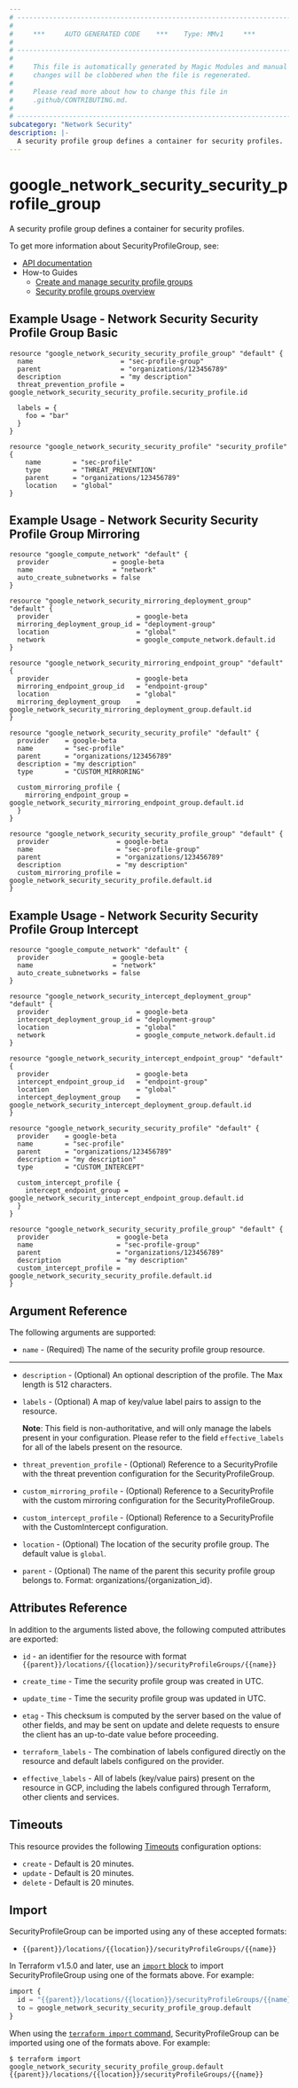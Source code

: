 ```yaml
---
# ----------------------------------------------------------------------------
#
#     ***     AUTO GENERATED CODE    ***    Type: MMv1     ***
#
# ----------------------------------------------------------------------------
#
#     This file is automatically generated by Magic Modules and manual
#     changes will be clobbered when the file is regenerated.
#
#     Please read more about how to change this file in
#     .github/CONTRIBUTING.md.
#
# ----------------------------------------------------------------------------
subcategory: "Network Security"
description: |-
  A security profile group defines a container for security profiles.
---
```


# google_network_security_security_profile_group

A security profile group defines a container for security profiles.


To get more information about SecurityProfileGroup, see:

* [API documentation](https://cloud.google.com/firewall/docs/reference/network-security/rest/v1/organizations.locations.securityProfileGroups)
* How-to Guides
    * [Create and manage security profile groups](https://cloud.google.com/firewall/docs/configure-security-profile-groups)
    * [Security profile groups overview](https://cloud.google.com/firewall/docs/about-security-profile-groups)

## Example Usage - Network Security Security Profile Group Basic


```hcl
resource "google_network_security_security_profile_group" "default" {
  name                      = "sec-profile-group"
  parent                    = "organizations/123456789"
  description               = "my description"
  threat_prevention_profile = google_network_security_security_profile.security_profile.id

  labels = {
    foo = "bar"
  }
}

resource "google_network_security_security_profile" "security_profile" {
    name        = "sec-profile"
    type        = "THREAT_PREVENTION"
    parent      = "organizations/123456789"
    location    = "global"
}
```
## Example Usage - Network Security Security Profile Group Mirroring


```hcl
resource "google_compute_network" "default" {
  provider                = google-beta
  name                    = "network"
  auto_create_subnetworks = false
}

resource "google_network_security_mirroring_deployment_group" "default" {
  provider                      = google-beta
  mirroring_deployment_group_id = "deployment-group"
  location                      = "global"
  network                       = google_compute_network.default.id
}

resource "google_network_security_mirroring_endpoint_group" "default" {
  provider                      = google-beta
  mirroring_endpoint_group_id   = "endpoint-group"
  location                      = "global"
  mirroring_deployment_group    = google_network_security_mirroring_deployment_group.default.id
}

resource "google_network_security_security_profile" "default" {
  provider    = google-beta
  name        = "sec-profile"
  parent      = "organizations/123456789"
  description = "my description"
  type        = "CUSTOM_MIRRORING"

  custom_mirroring_profile {
    mirroring_endpoint_group = google_network_security_mirroring_endpoint_group.default.id
  }
}

resource "google_network_security_security_profile_group" "default" {
  provider                 = google-beta
  name                     = "sec-profile-group"
  parent                   = "organizations/123456789"
  description              = "my description"
  custom_mirroring_profile = google_network_security_security_profile.default.id
}
```
## Example Usage - Network Security Security Profile Group Intercept


```hcl
resource "google_compute_network" "default" {
  provider                = google-beta
  name                    = "network"
  auto_create_subnetworks = false
}

resource "google_network_security_intercept_deployment_group" "default" {
  provider                      = google-beta
  intercept_deployment_group_id = "deployment-group"
  location                      = "global"
  network                       = google_compute_network.default.id
}

resource "google_network_security_intercept_endpoint_group" "default" {
  provider                      = google-beta
  intercept_endpoint_group_id   = "endpoint-group"
  location                      = "global"
  intercept_deployment_group    = google_network_security_intercept_deployment_group.default.id
}

resource "google_network_security_security_profile" "default" {
  provider    = google-beta
  name        = "sec-profile"
  parent      = "organizations/123456789"
  description = "my description"
  type        = "CUSTOM_INTERCEPT"

  custom_intercept_profile {
    intercept_endpoint_group = google_network_security_intercept_endpoint_group.default.id
  }
}

resource "google_network_security_security_profile_group" "default" {
  provider                 = google-beta
  name                     = "sec-profile-group"
  parent                   = "organizations/123456789"
  description              = "my description"
  custom_intercept_profile = google_network_security_security_profile.default.id
}
```

## Argument Reference

The following arguments are supported:


* `name` -
  (Required)
  The name of the security profile group resource.


- - -


* `description` -
  (Optional)
  An optional description of the profile. The Max length is 512 characters.

* `labels` -
  (Optional)
  A map of key/value label pairs to assign to the resource.

  **Note**: This field is non-authoritative, and will only manage the labels present in your configuration.
  Please refer to the field `effective_labels` for all of the labels present on the resource.

* `threat_prevention_profile` -
  (Optional)
  Reference to a SecurityProfile with the threat prevention configuration for the SecurityProfileGroup.

* `custom_mirroring_profile` -
  (Optional)
  Reference to a SecurityProfile with the custom mirroring configuration for the SecurityProfileGroup.

* `custom_intercept_profile` -
  (Optional)
  Reference to a SecurityProfile with the CustomIntercept configuration.

* `location` -
  (Optional)
  The location of the security profile group.
  The default value is `global`.

* `parent` -
  (Optional)
  The name of the parent this security profile group belongs to.
  Format: organizations/{organization_id}.


## Attributes Reference

In addition to the arguments listed above, the following computed attributes are exported:

* `id` - an identifier for the resource with format `{{parent}}/locations/{{location}}/securityProfileGroups/{{name}}`

* `create_time` -
  Time the security profile group was created in UTC.

* `update_time` -
  Time the security profile group was updated in UTC.

* `etag` -
  This checksum is computed by the server based on the value of other fields,
  and may be sent on update and delete requests to ensure the client has an up-to-date
  value before proceeding.

* `terraform_labels` -
  The combination of labels configured directly on the resource
   and default labels configured on the provider.

* `effective_labels` -
  All of labels (key/value pairs) present on the resource in GCP, including the labels configured through Terraform, other clients and services.


## Timeouts

This resource provides the following
[Timeouts](https://developer.hashicorp.com/terraform/plugin/sdkv2/resources/retries-and-customizable-timeouts) configuration options:

- `create` - Default is 20 minutes.
- `update` - Default is 20 minutes.
- `delete` - Default is 20 minutes.

## Import


SecurityProfileGroup can be imported using any of these accepted formats:

* `{{parent}}/locations/{{location}}/securityProfileGroups/{{name}}`


In Terraform v1.5.0 and later, use an [`import` block](https://developer.hashicorp.com/terraform/language/import) to import SecurityProfileGroup using one of the formats above. For example:

```tf
import {
  id = "{{parent}}/locations/{{location}}/securityProfileGroups/{{name}}"
  to = google_network_security_security_profile_group.default
}
```

When using the [`terraform import` command](https://developer.hashicorp.com/terraform/cli/commands/import), SecurityProfileGroup can be imported using one of the formats above. For example:

```
$ terraform import google_network_security_security_profile_group.default {{parent}}/locations/{{location}}/securityProfileGroups/{{name}}
```
